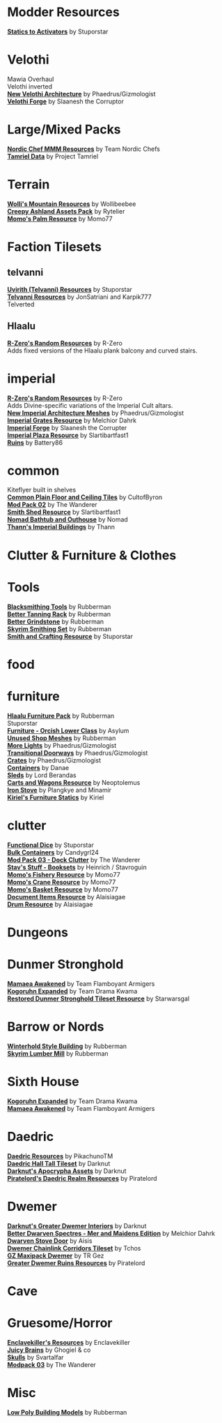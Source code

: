 # Modder Resources

[**Statics to Activators**](http://download.fliggerty.com/download--1190) by Stuporstar  

# Velothi
Mawia Overhaul  
Velothi inverted  
[**New Velothi Architecture**](https://www.nexusmods.com/morrowind/mods/43458) by Phaedrus/Gizmologist  
[**Velothi Forge**](https://www.nexusmods.com/morrowind/mods/42486) by Slaanesh the Corruptor  



# Large/Mixed Packs
[**Nordic Chef MMM Resources**](https://www.nexusmods.com/morrowind/mods/46142) by Team Nordic Chefs  
[**Tamriel Data**](https://www.nexusmods.com/morrowind/mods/44537) by Project Tamriel  

# Terrain
[**Wolli's Mountain Resources**](https://www.nexusmods.com/morrowind/mods/46483) by Wollibeebee  
[**Creepy Ashland Assets Pack**](https://www.nexusmods.com/morrowind/mods/46228) by Rytelier  
[**Momo's Palm Resource**](https://www.nexusmods.com/morrowind/mods/40934) by Momo77  


# Faction Tilesets

## telvanni
[**Uvirith (Telvanni) Resources**](http://download.fliggerty.com/download--1191) by Stuporstar  
[**Telvanni Resources**](https://www.nexusmods.com/morrowind/mods/33271) by JonSatriani and Karpik777  
Telverted  

## Hlaalu
[**R-Zero's Random Resources**](https://www.nexusmods.com/morrowind/mods/43729) by R-Zero  
Adds fixed versions of the Hlaalu plank balcony and curved stairs.  

# imperial
[**R-Zero's Random Resources**](https://www.nexusmods.com/morrowind/mods/43729) by R-Zero  
Adds Divine-specific variations of the Imperial Cult altars.  
[**New Imperial Architecture Meshes**](https://www.nexusmods.com/morrowind/mods/43457) by Phaedrus/Gizmologist  
[**Imperial Grates Resource**](https://www.nexusmods.com/morrowind/mods/43186) by Melchior Dahrk  
[**Imperial Forge**](https://www.nexusmods.com/morrowind/mods/42474) by Slaanesh the Corrupter  
[**Imperial Plaza Resource**](https://www.nexusmods.com/morrowind/mods/42184) by Slartibartfast1  
[**Ruins**](https://www.nexusmods.com/morrowind/mods/21255) by Battery86  


# common
Kiteflyer built in shelves  
[**Common Plain Floor and Ceiling Tiles**](https://www.nexusmods.com/morrowind/mods/46106) by CultofByron  
[**Mod Pack 02**](https://www.nexusmods.com/morrowind/mods/43597) by The Wanderer  
[**Smith Shed Resource**](https://www.nexusmods.com/morrowind/mods/42183) by Slartibartfast1  
[**Nomad Bathtub and Outhouse**](https://www.nexusmods.com/morrowind/mods/1109) by Nomad  
[**Thann's Imperial Buildings**](https://www.nexusmods.com/morrowind/mods/1036) by Thann  



# Clutter & Furniture & Clothes
# Tools
[**Blacksmithing Tools**](https://www.nexusmods.com/morrowind/mods/45664) by Rubberman  
[**Better Tanning Rack**](https://www.nexusmods.com/morrowind/mods/45348) by Rubberman  
[**Better Grindstone**](https://www.nexusmods.com/morrowind/mods/45346) by Rubberman  
[**Skyrim Smithing Set**](https://www.nexusmods.com/morrowind/mods/42372) by Rubberman  
[**Smith and Crafting Resource**](http://download.fliggerty.com/download--1052) by Stuporstar  


# food

# furniture
[**Hlaalu Furniture Pack**](https://www.nexusmods.com/morrowind/mods/45618) by Rubberman  
Stuporstar  
[**Furniture - Orcish Lower Class**](https://www.nexusmods.com/morrowind/mods/42513) by Asylum  
[**Unused Shop Meshes**](https://www.nexusmods.com/morrowind/mods/45345) by Rubberman  
[**More Lights**](https://www.nexusmods.com/morrowind/mods/43448) by Phaedrus/Gizmologist  
[**Transitional Doorways**](https://www.nexusmods.com/morrowind/mods/43455) by Phaedrus/Gizmologist  
[**Crates**](https://www.nexusmods.com/morrowind/mods/43446) by Phaedrus/Gizmologist  
[**Containers**](https://www.nexusmods.com/morrowind/mods/43182) by Danae  
[**Sleds**](https://www.nexusmods.com/morrowind/mods/42391) by Lord Berandas  
[**Carts and Wagons Resource**](https://www.nexusmods.com/morrowind/mods/42131) by Neoptolemus  
[**Iron Stove**](https://www.nexusmods.com/morrowind/mods/24777) by Plangkye and Minamir  
[**Kiriel's Furniture Statics**](https://www.nexusmods.com/morrowind/mods/6019) by Kiriel  

# clutter
[**Functional Dice**](http://download.fliggerty.com/download--1047) by Stuporstar  
[**Bulk Containers**](https://www.nexusmods.com/morrowind/mods/44699) by Candygrl24  
[**Mod Pack 03 - Dock Clutter**](https://www.nexusmods.com/morrowind/mods/43598) by The Wanderer  
[**Stav's Stuff - Booksets**](https://www.nexusmods.com/morrowind/mods/43276) by Heinrich / Stavroguin  
[**Momo's Fishery Resource**](https://www.nexusmods.com/morrowind/mods/41173) by Momo77  
[**Momo's Crane Resource**](https://www.nexusmods.com/morrowind/mods/41074) by Momo77  
[**Momo's Basket Resource**](https://www.nexusmods.com/morrowind/mods/41052) by Momo77  
[**Document Items Resource**](https://www.nexusmods.com/morrowind/mods/37660) by Alaisiagae  
[**Drum Resource**](https://www.nexusmods.com/morrowind/mods/37590) by Alaisiagae  



# Dungeons
# Dunmer Stronghold
[**Mamaea Awakened**](https://www.nexusmods.com/morrowind/mods/46096) by Team Flamboyant Armigers  
[**Kogoruhn Expanded**](https://www.nexusmods.com/morrowind/mods/46098) by Team Drama Kwama  
[**Restored Dunmer Stronghold Tileset Resource**](https://www.nexusmods.com/morrowind/mods/43952) by Starwarsgal

# Barrow or Nords
[**Winterhold Style Building**](https://www.nexusmods.com/morrowind/mods/44145) by Rubberman  
[**Skyrim Lumber Mill**](https://www.nexusmods.com/morrowind/mods/42375) by Rubberman  

# Sixth House
[**Kogoruhn Expanded**](https://www.nexusmods.com/morrowind/mods/46098) by Team Drama Kwama  
[**Mamaea Awakened**](https://www.nexusmods.com/morrowind/mods/46096) by Team Flamboyant Armigers  

# Daedric
[**Daedric Resources**](https://www.nexusmods.com/morrowind/mods/44205) by PikachunoTM  
[**Daedric Hall Tall Tileset**](https://www.nexusmods.com/morrowind/mods/46145) by Darknut  
[**Darknut's Apocrypha Assets**](https://www.nexusmods.com/morrowind/mods/46141) by Darknut  
[**Piratelord's Daedric Realm Resources**](https://www.nexusmods.com/morrowind/mods/42464) by Piratelord  


# Dwemer
[**Darknut's Greater Dwemer Interiors**](https://www.nexusmods.com/morrowind/mods/45331) by Darknut  
[**Better Dwarven Spectres - Mer and Maidens Edition**](https://www.nexusmods.com/morrowind/mods/45617) by Melchior Dahrk  
[**Dwarven Stove Door**](https://www.nexusmods.com/morrowind/mods/28750) by Aisis  
[**Dwemer Chainlink Corridors Tileset**](https://www.nexusmods.com/morrowind/mods/26581) by Tchos  
[**GZ Maxipack Dwemer**](https://www.nexusmods.com/morrowind/mods/17686) by TR Gez  
[**Greater Dwemer Ruins Resources**](https://www.nexusmods.com/morrowind/mods/6958) by Piratelord  

# Cave

# Gruesome/Horror
[**Enclavekiller's Resources**](https://www.nexusmods.com/morrowind/mods/45390) by Enclavekiller  
[**Juicy Brains**](https://www.nexusmods.com/morrowind/mods/44529) by Ghogiel & co  
[**Skulls**](https://www.nexusmods.com/morrowind/mods/46054) by Svartalfar  
[**Modpack 03**](https://www.nexusmods.com/morrowind/mods/43598) by The Wanderer  

# Misc
[**Low Poly Building Models**](https://www.nexusmods.com/morrowind/mods/44115) by Rubberman  


